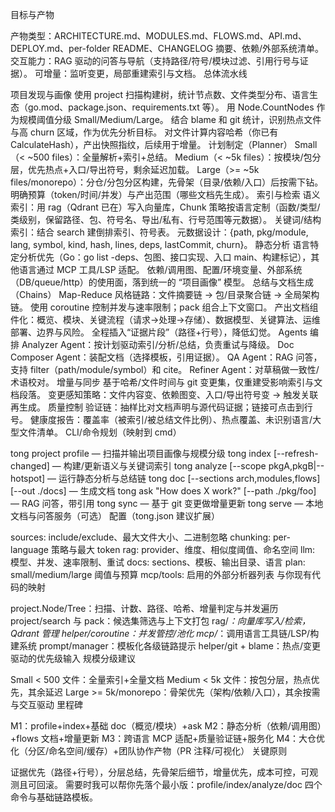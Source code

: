 目标与产物

产物类型：ARCHITECTURE.md、MODULES.md、FLOWS.md、API.md、DEPLOY.md、per-folder README、CHANGELOG 摘要、依赖/外部系统清单。
交互能力：RAG 驱动的问答与导航（支持路径/符号/模块过滤、引用行号与证据）。
可增量：监听变更，局部重建索引与文档。
总体流水线

项目发现与画像
使用 project 扫描构建树，统计节点数、文件类型分布、语言生态（go.mod、package.json、requirements.txt 等）。
用 Node.CountNodes 作为规模阈值分级 Small/Medium/Large。
结合 blame 和 git 统计，识别热点文件与高 churn 区域，作为优先分析目标。
对文件计算内容哈希（你已有 CalculateHash），产出快照指纹，后续用于增量。
计划制定（Planner）
Small（< ~500 files）：全量解析+索引+总结。
Medium（< ~5k files）：按模块/包分层，优先热点+入口/导出符号，剩余延迟加载。
Large（>= ~5k files/monorepo）：分仓/分包分区构建，先骨架（目录/依赖/入口）后按需下钻。
明确预算（token/时间/并发）与产出范围（哪些文档先生成）。
索引与检索
语义索引：用 rag（Qdrant 已在）写入向量库，Chunk 策略按语言定制（函数/类型/类级别，保留路径、包、符号名、导出/私有、行号范围等元数据）。
关键词/结构索引：结合 search 建倒排索引、符号表。
元数据设计：{path, pkg/module, lang, symbol, kind, hash, lines, deps, lastCommit, churn}。
静态分析
语言特定分析优先（Go：go list -deps、包图、接口实现、入口 main、构建标记），其他语言通过 MCP 工具/LSP 适配。
依赖/调用图、配置/环境变量、外部系统（DB/queue/http）的使用面，落到统一的 “项目画像” 模型。
总结与文档生成（Chains）
Map-Reduce 风格链路：文件摘要链 -> 包/目录聚合链 -> 全局架构链。
使用 coroutine 控制并发与速率限制；pack 组合上下文窗口。
产出文档组件化：概览、模块、关键流程（请求->处理->存储）、数据模型、关键算法、运维部署、边界与风险。
全程插入“证据片段”（路径+行号），降低幻觉。
Agents 编排
Analyzer Agent：按计划驱动索引/分析/总结，负责重试与降级。
Doc Composer Agent：装配文档（选择模板，引用证据）。
QA Agent：RAG 问答，支持 filter（path/module/symbol）和 cite。
Refiner Agent：对草稿做一致性/术语校对。
增量与同步
基于哈希/文件时间与 git 变更集，仅重建受影响索引与文档段落。
变更感知策略：文件内容变、依赖图变、入口/导出符号变 -> 触发关联再生成。
质量控制
验证链：抽样比对文档声明与源代码证据；链接可点击到行号。
健康度报告：覆盖率（被索引/被总结文件比例）、热点覆盖、未识别语言/大型文件清单。
CLI/命令规划（映射到 cmd）

tong project profile — 扫描并输出项目画像与规模分级
tong index [--refresh-changed] — 构建/更新语义与关键词索引
tong analyze [--scope pkgA,pkgB|--hotspot] — 运行静态分析与总结链
tong doc [--sections arch,modules,flows] [--out ./docs] — 生成文档
tong ask "How does X work?" [--path ./pkg/foo] — RAG 问答，带引用
tong sync — 基于 git 变更做增量更新
tong serve — 本地文档与问答服务（可选）
配置（tong.json 建议扩展）

sources: include/exclude、最大文件大小、二进制忽略
chunking: per-language 策略与最大 token
rag: provider、维度、相似度阈值、命名空间
llm: 模型、并发、速率限制、重试
docs: sections、模板、输出目录、语言
plan: small/medium/large 阈值与预算
mcp/tools: 启用的外部分析器列表
与你现有代码的映射

project.Node/Tree：扫描、计数、路径、哈希、增量判定与并发遍历
project/search 与 pack：候选集筛选与上下文打包
rag/*：向量库写入/检索，Qdrant 管理
helper/coroutine：并发管控/池化
mcp/*：调用语言工具链/LSP/构建系统
prompt/manager：模板化各级链路提示
helper/git + blame：热点/变更驱动的优先级输入
规模分级建议

Small < 500 文件：全量索引+全量文档
Medium < 5k 文件：按包分层，热点优先，其余延迟
Large >= 5k/monorepo：骨架优先（架构/依赖/入口），其余按需与交互驱动
里程碑

M1：profile+index+基础 doc（概览/模块）+ask
M2：静态分析（依赖/调用图）+flows 文档+增量更新
M3：跨语言 MCP 适配+质量验证链+服务化
M4：大仓优化（分区/命名空间/缓存）+团队协作产物（PR 注释/可视化）
关键原则

证据优先（路径+行号），分层总结，先骨架后细节，增量优先，成本可控，可观测且可回滚。
需要时我可以帮你先落个最小版：profile/index/analyze/doc 四个命令与基础链路模板。